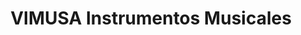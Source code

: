 ---
title: "VIMUSA Instrumentos Musicales"
url: /cartago/vimusa-instrumentos-musicales/
shop: instrumento musical
---